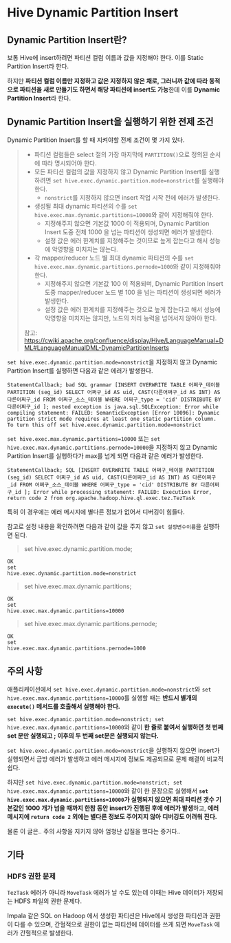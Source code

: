 # Hive Dynamic Partition Insert

## Dynamic Partition Insert란?

보통 Hive에 insert하려면 파티션 컬럼 이름과 값을 지정해야 한다. 이를 Static Partition Insert라 한다.

하지만 **파티션 컬럼 이름만 지정하고 값은 지정하지 않은 채로, 그러니까 값에 따라 동적으로 파티션을 새로 만들기도 하면서 해당 파티션에 insert도 가능**한데 이를 **Dynamic Partition Insert**라 한다.

## Dynamic Partition Insert을 실행하기 위한 전제 조건

Dynamic Partition Insert를 할 때 지켜야할 전제 조건이 몇 가지 있다.

>- 파티션 컬럼들은 select 절의 가장 마지막에 `PARTITION()`으로 정의된 순서에 따라 명시되어야 한다.
>- 모든 파티션 컬럼의 값을 지정하지 않고 Dynamic Partition Insert를 실행하려면 `set hive.exec.dynamic.partition.mode=nonstrict`를 실행해야 한다.
>    - `nonstrict`를 지정하지 않으면 insert 작업 시작 전에 에러가 발생한다.
>- 생성될 최대 dynamic 파티션의 수를 `set hive.exec.max.dynamic.partitions=10000`와 같이 지정해줘야 한다.
>    - 지정해주지 않으면 기본값 1000 이 적용되며, Dynamic Partition Insert 도중 전체 1000 을 넘는 파티션이 생성되면 에러가 발생한다.
>    - 설정 값은 에러 한계치를 지정해주는 것이므로 높게 잡는다고 해서 성능에 악영향을 미치지는 않는다.
>- 각 mapper/reducer 노드 별 최대 dynamic 파티션의 수를 `set hive.exec.max.dynamic.partitions.pernode=1000`와 같이 지정해줘야 한다.
>    - 지정해주지 않으면 기본값 100 이 적용되며, Dynamic Partition Insert 도중 mapper/reducer 노드 별 100 을 넘는 파티션이 생성되면 에러가 발생한다.
>    - 설정 값은 에러 한계치를 지정해주는 것으로 높게 잡는다고 해서 성능에 악영향을 미치지는 않지만, 노드의 처리 능력을 넘어서지 않아야 한다.
>
>참고: https://cwiki.apache.org/confluence/display/Hive/LanguageManual+DML#LanguageManualDML-DynamicPartitionInserts

`set hive.exec.dynamic.partition.mode=nonstrict`을 지정하지 않고 Dynamic Partition Insert를 실행하면 다음과 같은 에러가 발생한다.

```
StatementCallback; bad SQL grammar [INSERT OVERWRITE TABLE 어쩌구_테이블 PARTITION (seg_id) SELECT 어쩌구_id AS uid, CAST(다른어쩌구_id AS INT) AS 다른어쩌구_id FROM 어쩌구_소스_테이블 WHERE 어쩌구_type = 'cid' DISTRIBUTE BY 다른어쩌구_id ]; nested exception is java.sql.SQLException: Error while compiling statement: FAILED: SemanticException [Error 10096]: Dynamic partition strict mode requires at least one static partition column. To turn this off set hive.exec.dynamic.partition.mode=nonstrict
```

`set hive.exec.max.dynamic.partitions=10000` 또는 `set hive.exec.max.dynamic.partitions.pernode=10000`을 지정하지 않고 Dynamic Partition Insert를 실행하다가 max를 넘게 되면 다음과 같은 에러가 발생한다.

```
StatementCallback; SQL [INSERT OVERWRITE TABLE 어쩌구_테이블 PARTITION (seg_id) SELECT 어쩌구_id AS uid, CAST(다른어쩌구_id AS INT) AS 다른어쩌구_id FROM 어쩌구_소스_테이블 WHERE 어쩌구_type = 'cid' DISTRIBUTE BY 다른어쩌구_id ]; Error while processing statement: FAILED: Execution Error, return code 2 from org.apache.hadoop.hive.ql.exec.tez.TezTask
```

특히 이 경우에는 에러 메시지에 별다른 정보가 없어서 디버깅이 힘들다.

참고로 설정 내용을 확인하려면 다음과 같이 값을 주지 않고 `set 설정변수이름`을 실행하면 된다.

>set hive.exec.dynamic.partition.mode;
```
OK
set
hive.exec.dynamic.partition.mode=nonstrict
```

>set hive.exec.max.dynamic.partitions;
```
OK
set
hive.exec.max.dynamic.partitions=10000
```

>set hive.exec.max.dynamic.partitions.pernode;
```
OK
set
hive.exec.max.dynamic.partitions.pernode=1000
```


## 주의 사항

애플리케이션에서 `set hive.exec.dynamic.partition.mode=nonstrict`와 `set hive.exec.max.dynamic.partitions=10000`를 실행할 때는 **반드시 별개의 `execute()` 메서드를 호출해서 실행해야 한다.**

`set hive.exec.dynamic.partition.mode=nonstrict; set hive.exec.max.dynamic.partitions=10000`와 같이 **한 줄로 붙여서 실행하면 첫 번째 set 문만 실행되고 ; 이후의 두 번째 set문은 실행되지 않는다.**

`set hive.exec.dynamic.partition.mode=nonstrict`을 실행하지 않으면 insert가 실행되면서 금방 에러가 발생하고 에러 메시지에 정보도 제공되므로 문제 해결이 비교적 쉽다. 

하지만 `set hive.exec.dynamic.partition.mode=nonstrict; set hive.exec.max.dynamic.partitions=10000`와 같이 한 문장으로 실행해서 **`set hive.exec.max.dynamic.partitions=10000`가 실행되지 않으면 최대 파티션 갯수 기본값인 1000 개가 넘을 때까지 한참 동안 insert가 진행된 후에 에러가 발생**하고, **에러 메시지에 `return code 2` 외에는 별다른 정보도 주어지지 않아 디버깅도 어려워 진다.**

물론 이 글은.. 주의 사항을 지키지 않아 엄청난 삽질을 했다는 증거다..

## 기타

### HDFS 권한 문제

`TezTask` 에러가 아니라 `MoveTask` 에러가 날 수도 있는데 이때는 Hive 데이터가 저장되는 HDFS 파일의 권한 문제다.

Impala 같은 SQL on Hadoop 에서 생성한 파티션은 Hive에서 생성한 파티션과 권한이 다를 수 있으며, 간헐적으로 권한이 없는 파티션에 데이터를 쓰게 되면 `MoveTask` 에러가 간헐적으로 발생한다.
